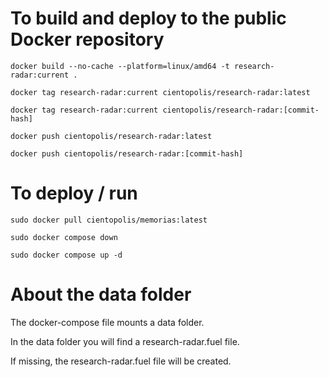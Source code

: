 # To build and deploy to the public Docker repository

````
docker build --no-cache --platform=linux/amd64 -t research-radar:current .

docker tag research-radar:current cientopolis/research-radar:latest

docker tag research-radar:current cientopolis/research-radar:[commit-hash]

docker push cientopolis/research-radar:latest

docker push cientopolis/research-radar:[commit-hash]
````

# To deploy / run

````
sudo docker pull cientopolis/memorias:latest

sudo docker compose down

sudo docker compose up -d
````

# About the data folder

The docker-compose file mounts a data folder. 

In the data folder you will find a research-radar.fuel file.

If missing, the research-radar.fuel file will be created.
